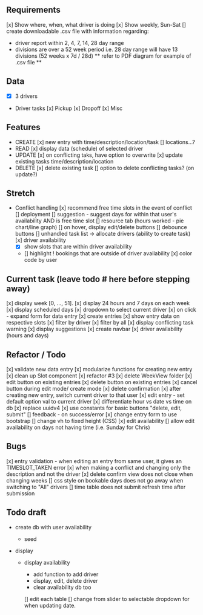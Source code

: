 ## Requirements

[x] Show where, when, what driver is doing
[x] Show weekly, Sun-Sat
[] create downloadable .csv file with information regarding:

- driver report within 2, 4, 7, 14, 28 day range
- divisions are over a 52 week period
  i.e. 28 day range will have 13 divisions (52 weeks x 7d / 28d)
  ** refer to PDF diagram for example of .csv file **

## Data

- [x] 3 drivers

- Driver tasks
  [x] Pickup
  [x] Dropoff
  [x] Misc

## Features

- CREATE
  [x] new entry with time/description/location/task [] locations...?
- READ
  [x] display data (schedule) of selected driver
- UPDATE
  [x] on conflicting taks, have option to overwrite
  [x] update existing tasks time/description/location
- DELETE
  [x] delete existing task
  [] option to delete conflicting tasks? (on update?)

## Stretch

- Conflict handling
  [x] recommend free time slots in the event of conflict
  [] deployment
  [] suggestion - suggest days for within that user's availability AND is free time slot
  [] resource tab (hours worked - pie chart/line graph)
  [] on hover, display edit/delete buttons
  [] debounce buttons
  [] unhandled task list -> allocate drivers (ability to create task)
  [x] driver availability
  - [x] show slots that are within driver availability
  - [] highlight ! bookings that are outside of driver availability
    [x] color code by user

## Current task (leave todo # here before stepping away)

[x] display week [0, ..., 51].
[x] display 24 hours and 7 days on each week
[x] display scheduled days
[x] dropdown to select current driver
[x] on click - expand form for data entry
[x] create entries
[x] show entry data on respective slots
[x] filter by driver
[x] filter by all
[x] display conflicting task warning
[x] display suggestions
[x] create navbar
[x] driver availability (hours and days)

## Refactor / Todo

[x] validate new data entry
[x] modularize functions for creating new entry
[x] clean up Slot component
[x] refactor #3
[x] delete WeekView folder
[x] edit button on existing entries
[x] delete button on existing entries
[x] cancel button during edit mode/ create mode
[x] delete confirmation
[x] after creating new entry, switch current driver to that user
[x] edit entry - set default option val to current driver
[x] differentiate hour vs date vs time on db
[x] replace uuidv4
[x] use constants for basic buttons "delete, edit, submit"
[] feedback - on success/error
[x] change entry form to use bootstrap
[] change vh to fixed height (CSS)
[x] edit availability
[] allow edit availability on days not having time (i.e. Sunday for Chris)

## Bugs

[x] entry validation - when editing an entry from same user, it gives an TIMESLOT_TAKEN error
[x] when making a conflict and changing only the description and not the driver
[x] delete confirm view does not close when changing weeks
[] css style on bookable days does not go away when switching to "All" drivers
[] time table does not submit refresh time after submission

## Todo draft

- create db with user availability
  - seed
- display

  - display availability

    - add function to add driver
    - display, edit, delete driver
    - clear availability db too

    [] edit each table
    [] change from slider to selectable dropdown for when updating date.
